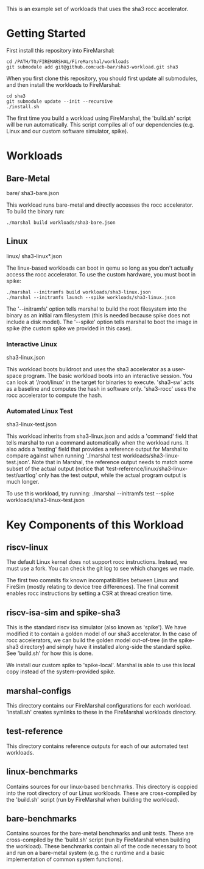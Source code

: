 This is an example set of workloads that uses the sha3 rocc accelerator.

# Getting Started

First install this repository into FireMarshal:

    cd /PATH/TO/FIREMARSHAL/FireMarshal/workloads
    git submodule add git@github.com:ucb-bar/sha3-workload.git sha3

When you first clone this repository, you should first update all submodules, and then install the workloads to FireMarshal:

    cd sha3
    git submodule update --init --recursive
    ./install.sh

The first time you build a workload using FireMarshal, the 'build.sh' script
will be run automatically. This script compiles all of our dependencies (e.g.
Linux and our custom software simulator, spike).

# Workloads
## Bare-Metal
bare/
sha3-bare.json

This workload runs bare-metal and directly accesses the rocc accelerator. To build the binary run:

    ./marshal build workloads/sha3-bare.json

## Linux
linux/
sha3-linux*.json

The linux-based workloads can boot in qemu so long as you don't actually access
the rocc accelerator. To use the custom hardware, you must boot in spike:

    ./marshal --initramfs build workloads/sha3-linux.json
    ./marshal --initramfs launch --spike workloads/sha3-linux.json

The '--initramfs' option tells marshal to build the root filesystem into the
binary as an initial ram filesystem (this is needed because spike does not
include a disk model). The '--spike' option tells marshal to boot the image in
spike (the custom spike we provided in this case).

### Interactive Linux
sha3-linux.json

This workload boots buildroot and uses the sha3 accelerator as a user-space
program. The basic workload boots into an interactive session. You can look at
'/root/linux' in the target for binaries to execute. 'sha3-sw' acts as a
baseline and computes the hash in software only. 'sha3-rocc' uses the rocc
accelerator to compute the hash.

### Automated Linux Test
sha3-linux-test.json

This workload inherits from sha3-linux.json and adds a 'command' field that
tells marshal to run a command automatically when the workload runs. It also
adds a 'testing' field that provides a reference output for Marshal to compare
against when running './marshal test workloads/sha3-linux-test.json'. Note that
in Marshal, the reference output needs to match some subset of the actual
output (notice that 'test-reference/linux/sha3-linux-test/uartlog' only has the
test output, while the actual program output is much longer.

To use this workload, try running:
    ./marshal --initramfs test --spike workloads/sha3-linux-test.json

# Key Components of this Workload

## riscv-linux
The default Linux kernel does not support rocc instructions. Instead, we must
use a fork. You can check the git log to see which changes we made.

The first two commits fix known incompatibilities between Linux and FireSim
(mostly relating to device tree differences). The final commit enables rocc
instructions by setting a CSR at thread creation time.

## riscv-isa-sim and spike-sha3
This is the standard riscv isa simulator (also known as 'spike'). We have
modified it to contain a golden model of our sha3 accelerator. In the case of
rocc accelerators, we can build the golden model out-of-tree (in the spike-sha3
directory) and simply have it installed along-side the standard spike. See
'build.sh' for how this is done.

We install our custom spike to 'spike-local'. Marshal is able to use this local
copy instead of the system-provided spike.

## marshal-configs
This directory contains our FireMarshal configurations for each workload.
'install.sh' creates symlinks to these in the FireMarshal workloads directory.

## test-reference
This directory contains reference outputs for each of our automated test
workloads.

## linux-benchmarks
Contains sources for our linux-based benchmarks. This directory is coppied into
the root directory of our Linux workloads. These are cross-compiled by the
'build.sh' script (run by FireMarshal when building the workload).

## bare-benchmarks
Contains sources for the bare-metal benchmarks and unit tests. These are
cross-compiled by the 'build.sh' script (run by FireMarshal when building the
workload). These benchmarks contain all of the code necessary to boot and run
on a bare-metal system (e.g. the c runtime and a basic implementation of common
system functions).
